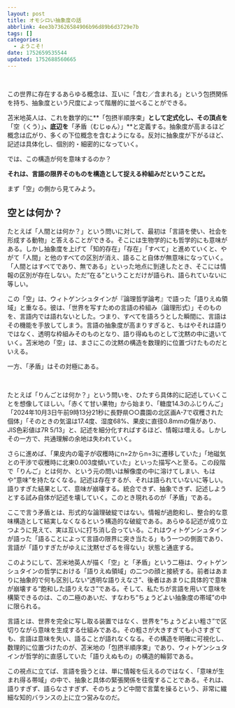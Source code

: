 ```yaml
---
layout: post
title: オモシロい抽象度の話
abbrlink: 4ee3b73626584906b96d89b6d3729e7b
tags: []
categories:
  - ようこそ!
date: 1752659535544
updated: 1752688560665
---
```


 

この世界に存在するあらゆる概念は、互いに「含む／含まれる」という包摂関係を持ち、抽象度という尺度によって階層的に並べることができる。

苫米地英人は、これを数学的に\*\*「包摂半順序束」**として定式化し、その頂点を**「空（くう）」**、底辺を**「矛盾（むじゅん）」\*\*と定義する。抽象度が高まるほど概念は広がり、多くの下位概念を含むようになる。反対に抽象度が下がるほど、記述は具体化し、個別的・細密的になっていく。

では、この構造が何を意味するのか？

**それは、言語の限界そのものを構造として捉える枠組みだということだ。**

まず「空」の側から見てみよう。

## 空とは何か？

たとえば「人間とは何か？」という問いに対して、最初は「言語を使い、社会を形成する動物」と答えることができる。そこには生物学的にも哲学的にも意味がある。しかし抽象度を上げて「知的存在」「存在」「すべて」と進めていくと、やがて「人間」と他のすべての区別が消え、語ること自体が無意味になっていく。「人間とはすべてであり、無である」といった地点に到達したとき、そこには情報の区別が存在しない。ただ“在る”ということだけが語られ、語られていないに等しい。

この「空」は、ウィトゲンシュタインが『論理哲学論考』で語った「語りえぬ領域」と重なる。彼は、「世界を写すための言語の枠組み（論理形式）」そのものを、言語内では語れないとした。つまり、すべてを語ろうとした瞬間に、言語はその機能を手放してしまう。言語の抽象度が高まりすぎると、もはやそれは語りではなく、透明な枠組みそのものとなり、語り得ぬものとして沈黙の中に退いていく。苫米地の「空」は、まさにこの沈黙の構造を数理的に位置づけたものだといえる。

一方、「矛盾」はその対極にある。

 

たとえば「りんごとは何か？」という問いを、ひたすら具体的に記述していくことを想像してほしい。「赤くて甘い果物」から始まり、「糖度14.3のふじりんご」「2024年10月3日午前9時13分21秒に長野県○○農園の北区画A-7で収穫された個体」「そのときの気温は17.4度、湿度68%、果皮に直径0.8mmの傷があり、JIS色彩値は7R 5/13」と、記述を細分化すればするほど、情報は増える。しかしその一方で、共通理解の余地は失われていく。

さらに進めば、「果皮内の電子が収穫時にn=2からn=3に遷移していた」「地磁気との干渉で収穫時に北東0.003度傾いていた」といった描写へと至る。この段階で「りんご」とは何か、という元の問いは解像度の中に溶けてしまい、もはや“意味”を持たなくなる。記述は存在するが、それは語られていないに等しい。語りすぎた結果として、意味が崩壊する。統合できず、抽象できず、記述しようとする試み自体が記述を壊していく。このとき現れるのが「矛盾」である。

ここで言う矛盾とは、形式的な論理破綻ではない。情報が過飽和し、整合的な意味構造として結実しなくなるという構造的な破綻である。あらゆる記述が成り立つように見えて、実は互いに打ち消し合っている。これはウィトゲンシュタインが語った「語ることによって言語の限界に突き当たる」もう一つの側面であり、言語が「語りすぎたがゆえに沈黙せざるを得ない」状態と通底する。

このようにして、苫米地英人が描く「空」と「矛盾」という二極は、ウィトゲンシュタインの哲学における「語りえぬ領域」の二つの顔と接続する。前者はあまりに抽象的で何も区別しない“透明な語りえなさ”、後者はあまりに具体的で意味が崩壊する“飽和した語りえなさ”である。そして、私たちが言語を用いて意味を構築できるのは、この二極のあいだ、すなわち“ちょうどよい抽象度の帯域”の中に限られる。

言語とは、世界を完全に写し取る装置ではなく、世界を“ちょうどよい粗さ”で区切りながら意味を生成する仕組みである。その粗さが大きすぎても小さすぎても、言語は意味を失い、語ることが語れなくなる。その構造を明確に可視化し、数理的に位置づけたのが、苫米地の「包摂半順序束」であり、ウィトゲンシュタインが哲学的に直感していた「語りえぬもの」の構造的輪郭である。

この視点に立てば、言語を扱うとは、単に情報を伝えるのではなく、「意味が生まれ得る帯域」の中で、抽象と具体の緊張関係を往復することである。それは、語りすぎず、語らなさすぎず、そのちょうど中間で言葉を操るという、非常に繊細な知的バランスの上に立つ営みなのだ。
